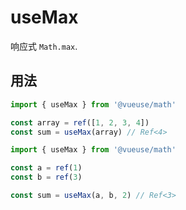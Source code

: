 # useMax

响应式 `Math.max`.

## 用法

```ts
import { useMax } from '@vueuse/math'

const array = ref([1, 2, 3, 4])
const sum = useMax(array) // Ref<4>
```

```ts
import { useMax } from '@vueuse/math'

const a = ref(1)
const b = ref(3)

const sum = useMax(a, b, 2) // Ref<3>
```
